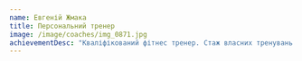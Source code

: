 ```yaml
---
name: Евгеній Жмака
title: Персональний тренер
image: /image/coaches/img_0871.jpg
achievementDesc: "Кваліфікований фітнес тренер. Стаж власних тренувань 10 років. "
---
```

